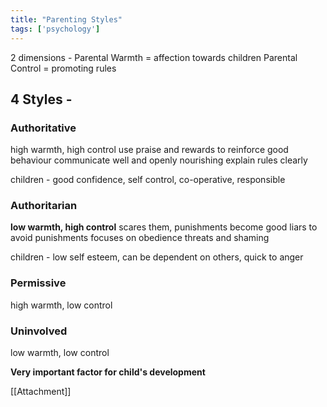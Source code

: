 ```yaml
---
title: "Parenting Styles"
tags: ['psychology']
---
```


2 dimensions - 
Parental Warmth = affection towards children
Parental Control = promoting rules 

## 4 Styles -
### Authoritative
high warmth, high control
use praise and rewards to reinforce good behaviour
communicate well and openly
nourishing 
explain rules clearly 

children - good confidence, self control, co-operative, responsible

### Authoritarian
**low warmth, high control**
scares them, punishments 
become good liars to avoid punishments
focuses on obedience
threats and shaming 

children - low self esteem, can be dependent on others, quick to anger

### Permissive
high warmth, low control

### Uninvolved
low warmth, low control

**Very important factor for child's development**

[[Attachment]]

